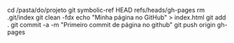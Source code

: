 cd /pasta/do/projeto
git symbolic-ref HEAD refs/heads/gh-pages
rm .git/index
git clean -fdx
echo "Minha página no GitHub" > index.html
git add .
git commit -a -m "Primeiro commit de página no github"
git push origin gh-pages
